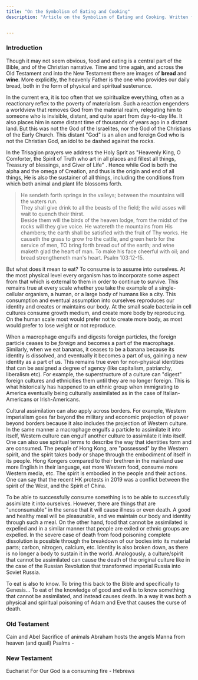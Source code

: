```yaml
---
title: "On the Symbolism of Eating and Cooking"
description: "Article on the Symbolism of Eating and Cooking. Written for a friend who is a chef."


---
```


### Introduction

Though it may not seem obvious, food and eating is a central part of the Bible, and of the Christian narrative. Time and time again, and across the Old Testament and into the New Testament there are images of **bread** and **wine**. More explicitly, the heavenly Father is the one who provides our daily bread, both in the form of physical and spiritual sustenance.

In the current era, it is too often that we spiritualize everything, often as a reactionary reflex to the  poverty of materialism. Such a reaction engenders a worldview that removes God from the material realm, relegating him to someone who is invisible, distant, and quite apart from day-to-day life. It also places him in some distant time of thousands of years ago in a distant land. But this was not the God of the Israelites, nor the God of the Christians of the Early Church. This distant "God" is an alien and foreign God who is not the Christian God, an idol to be dashed against the rocks.

In the Trisagion prayers we address the Holy Sprit as "Heavenly King, O Comforter, the Spirit of Truth who art in all places and fillest all things, Treasury of blessings, and Giver of Life" . Hence while God is both the alpha and the omega of Creation, and thus is the origin and end of all things, He is also the sustainer of all things, including the conditions from which both animal and plant life blossoms forth.

> He sendeth forth springs in the valleys; between the mountains will the waters run.  
> They shall give drink to all the beasts of the field; the wild asses will wait to quench their thirst.  
> Beside them will the birds of the heaven lodge, from the midst of the rocks will they give voice.
> He watereth the mountains from His chambers; the earth shall be satisfied with the fruit of Thy works.
> He causeth the grass to grow fro the cattle, and green herb for the service of men,
> TO bring forth bread ouf of the earth; and wine maketh glad the heart of man.
> To make his face cheerful with oil; and bread strengtheneth man's heart. Psalm 103:12-15. 

But what does it mean to eat? To consume is to assume into ourselves. At the most physical level every organism has to incorporate some aspect from that which is external to them in order to continue to survive. This remains true at every scale whether you take the example of a single-cellular organism, a human, or a large body of humans like a city. This consumption and eventual assumption into ourselves reproduces our identity and creates or maintains our body. At the small scale bacteria in cell cultures consume growth medium, and create more body by reproducing. On the human scale most would prefer not to create more body, as most would prefer to lose weight or not reproduce.

When a macrophage engulfs and digests foreign particles, the foreign particle ceases to be *foreign* and becomes a part of the macrophage. Similarly, when we eat bananas, it ceases to be a banana because its identity is dissolved, and eventually it becomes a part of us, gaining a new identity as a part of us. This remains true even for non-physical identities that can be assigned a degree of agency (like capitalism, patriarchy, liberalism etc). For example, the superstructure of a culture can "digest" foreign cultures and ethnicities them until they are no longer foreign. This is what historically has happened to an ethnic group when immigrating to America eventually being culturally assimilated as in the case of Italian-Americans or Irish-Americans.

Cultural assimilation can also apply across borders. For example, Western imperialism goes far beyond the military and economic projection of power beyond borders because it also includes the projection of Western culture. In the same manner a macrophage engulfs a particle to assimilate it into itself, Western culture can engulf another culture to assimilate it into itself. One can also use spiritual terms to describe the way that identities form and are consumed. The people of Hong Kong, are "possessed" by the Western spirit, and the spirit takes body or shape through the embodiment of itself in its people. Hong Kongers compared to their brethren in the mainland use more English in their language, eat more Western food, consume more Western media, etc. The spirit is embodied in the people and their actions. One can say that the recent HK protests in 2019 was a conflict between the spirit of the West, and the Spirit of China.

To be able to successfully consume something is to be able to successfully assimilate it into ourselves. However, there are things that are "unconsumable" in the sense that it will cause illness or even death. A good and healthy meal will be pleasurable, and we maintain our body and identity through such a meal. On the other hand, food that cannot be assimilated is expelled and in a similar manner that people are exiled or ethnic groups are expelled. In the severe case of death from food poisoning complete dissolution is possible through the breakdown of our bodies into its material parts; carbon, nitrogen, calcium, etc. Identity is also broken down, as there is no longer a body to sustain it in the world. Analogously, a culture/spirit that cannot be assimilated can cause the death of the original culture like in the case of the Russian Revolution that transformed imperial Russia into Soviet Russia.

To eat is also to know. To bring this back to the Bible and specifically to Genesis... To eat of the knowledge of good and evil is to know something that cannot be assimilated, and instead causes death. In a way it was both a physical and spiritual poisoning of Adam and Eve that causes the curse of death.

### Old Testament

Cain and Abel
Sacrifice of animals
Abraham hosts the angels
Manna from heaven (and quail)
Psalms -

### New Testament

Eucharist
For Our God is a consuming fire - Hebrews
